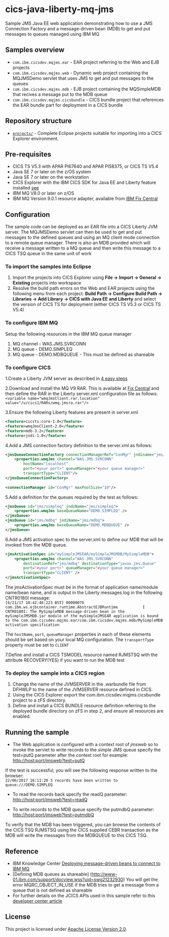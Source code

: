 cics-java-liberty-mq-jms
================
Sample JMS Java EE web application demonstrating how to use a JMS Connection Factory and a message-driven bean (MDB) to get and put messages to queues managed using IBM MQ

## Samples overview

* `com.ibm.cicsdev.mqjms.ear` - EAR project referring to the Web and EJB projects
* `com.ibm.cicsdev.mqjms.web` - Dynamic web project containing the MQJMSDemo servlet that uses JMS to get and put messages to the queues
* `com.ibm.cicsdev.mqjms.mdb` - EJB project containing the MQSimpleMDB that recives a message put to the MDB queue
* `com.ibm.cicsdev.mqjms.cicsbundle` - CICS bundle project that references the EAR bundle part for deployment in a CICS bundle


## Repository structure

* [`projects/`](projects) - Complete Eclipse projects suitable for importing into a CICS Explorer environment.



## Pre-requisites

* CICS TS V5.3 with APAR PI67640 and APAR PI58375, or CICS TS V5.4
* Java SE 7 or later on the z/OS system
* Java SE 7 or later on the workstation
* CICS Explorer with the IBM CICS SDK for Java EE and Liberty feature installed [see](https://developer.ibm.com/mainframe/products/downloads)
* IBM MQ V8.0 or later on z/OS
* IBM MQ Version 9.0.1 resource adapter, available from [IBM Fix Central](https://www.ibm.com/support/fixcentral/)
 

## Configuration

The sample code can be deployed as an EAR file into a CICS Liberty JVM server. The MQJMSDemo servlet can then be used to get and put messages to the defined queues and using an MQ client mode connection to a remote queue manager. There is also an MDB provided which will receive a message written to a MQ queue and then write this message to a CICS TSQ queue in the same unit of work




### To import the samples into Eclipse

1. Import the projects into CICS Explorer using **File -> Import -> General -> Existing** projects into workspace
1. Resolve the build path errors on the Web and EAR projects using the following menu from each project: **Build Path -> Configure Build Path -> Libraries -> Add Library -> CICS with Java EE and Liberty** and select the version of CICS TS for deployment (either CICS TS V5.3 or CICS TS V5.4)

### To configure IBM MQ
Setup the following resources in the IBM MQ queue manager

 1. MQ channel - WAS.JMS.SVRCONN
 1. MQ queue - DEMO.SIMPLEQ 
 1. MQ queue - DEMO.MDBQUEUE - This must be defined as shareable

### To configure CICS
1.Create a Liberty JVM server as described in [4 easy steps](https://developer.ibm.com/cics/2015/06/04/starting-a-cics-liberty-jvm-server-in-4-easy-steps/)

2.Download and install the MQ V9 RAR. This is available at [Fix Central](http://www-01.ibm.com/support/docview.wss?uid=swg21633761) and then define the RAR in the Liberty server.xml configuration file as follows:
`<variable name="wmqJmsClient.rar.location" value="/u/cics1/RARs/wmq.jmsra.rar"/>`

3.Ensure the following Liberty features are present in server.xml
 ```xml
<feature>cicsts:core-1.0</feature>
<feature>wmqJmsClient-2.0</feature>
<feature>mdb-3.2</feature>
<feature>jndi-1.0</feature>
```
4.Add a JMS connection factory definition to the server.xml as follows:
```xml
<jmsQueueConnectionFactory connectionManagerRef="ConMgr" jndiname="jms/qcf1">
    <properties.wmqJms channel="WAS.JMS.SVRCONN" 
        hostName="localhost" 
        port="<your port>" queueManager="<your queue manager>" 
        transportType="CLIENT"/>
</jmsQueueConnectionFactory>
    
<connectionManager id="ConMgr" maxPoolSize="10"/>  
```
5.Add a definition for the queues required by the test as follows:
```xml
<jmsQueue id="jms/simpleq" jndiName="jms/simpleq">
    <properties.wmqJms baseQueueName="DEMO.SIMPLEQ" />
</jmsQueue>
<jmsQueue id="jms/mdbq" jndiName="jms/mdbq">
    <properties.wmqJms baseQueueName="DEMO.MDBQUEUE" />
</jmsQueue>  
```
6.Add a JMS activation spec to the server.xml to define our MDB that will be invoked from the MDB queue. 
        
```xml
<jmsActivationSpec id="mySimpleJMSEAR/mySimpleJMSMDB/MySimpleMDB">
    <properties.wmqJms channel="WAS.JMS.SVRCONN"
        destinationRef="jms/mdbq" destinationType="javax.jms.Queue"
        port="<your port>" queueManager="<your queue manager>"
        transportType="CLIENT" />
</jmsActivationSpec>
```

The jmsActivationSpec must be in the format of application name/module name/bean name, and is output in the Liberty messages.log in the following CNTR0180I message:  
`[6/21/17 10:42:46:223 BST] 00000076 com.ibm.ws.ejbcontainer.runtime.AbstractEJBRuntime           I CNTR0180I: The MySimpleMDB message-driven bean in the mySimpleJMSMDB.jar module of the mySimpleJMSEAR application is bound to the com.ibm.cicsdev.mqjms.ear/com.ibm.cicsdev.mqjms.mdb/MySimpleMDB activation specification`    

The `hostName`, `port`, `queueManager` properties in each of these elements should be set based on your local MQ configuration. The `transportType` property must be set to `CLIENT`

7.Define and install a CICS TSMODEL resource named RJMSTSQ with the attribute RECOVERY(YES) if you want to run the MDB test

 

### To deploy the sample into a CICS region 
1. Change the name of the JVMSERVER in the .warbundle file from DFHWLP to the name of the JVMSERVER resource defined in CICS. 
1. Using the CICS Explorer export the com.ibm.cicsdev.mqjms.cicsbundle project to a zFS directory. 
1. Define and install a CICS BUNDLE resource definition referring to the deployed bundle directory on zFS in step 2, and ensure all resources are enabled. 

## Running the sample


* The Web application is configured with a context root of *jmsweb* so to invoke the servlet to write records to the simple JMS queue specify the test=putQ parameter after the context root for example:
[http://host:port/jmsweb?test=putQ](http://host:port/jmsweb?test=putQ)  

If the test is successful, you will see the following response written to the browser:  
`22/06/2017 16:11:20 3 records have been written to queue:///DEMO.SIMPLEQ`

* To read the records back specify the readQ parameter:
[http://host:port/jmsweb?test=readQ](http://host:port/jmsweb?test=readQ)

* To write records to the MDB queue specify the putmdbQ parameter:
[http://host:port/jmsweb?test=putmdbQ](http://host:port/jmsweb?test=putmdbQ)  

To verify that the MDB has been triggered, you can browse the contents of the CICS TSQ RJMSTSQ using the CICS supplied CEBR transaction as the MDB will write the messages from the MDBQUEUE to this CICS TSQ. 

## Reference
*  IBM Knowledge Center [Deploying message-driven beans to connect to IBM MQ](https://www.ibm.com/support/knowledgecenter/en/was_beta_liberty/com.ibm.websphere.wlp.nd.multiplatform.doc/ae/twlp_dep_msg_mdbwmq.html)
*  [Defining MDB queues as shareable] (http://www-01.ibm.com/support/docview.wss?uid=swg21232930) You will get the error MQRC_OBJECT_IN_USE if the MDB tries to get a message from a queue that is not defined as shareable 
*  For further details on the JCICS APIs used in this sample refer to this [developer center article](https://developer.ibm.com/cics/2017/02/27/jcics-the-java-api-for-cics/)


## License
This project is licensed under [Apache License Version 2.0](LICENSE).  



